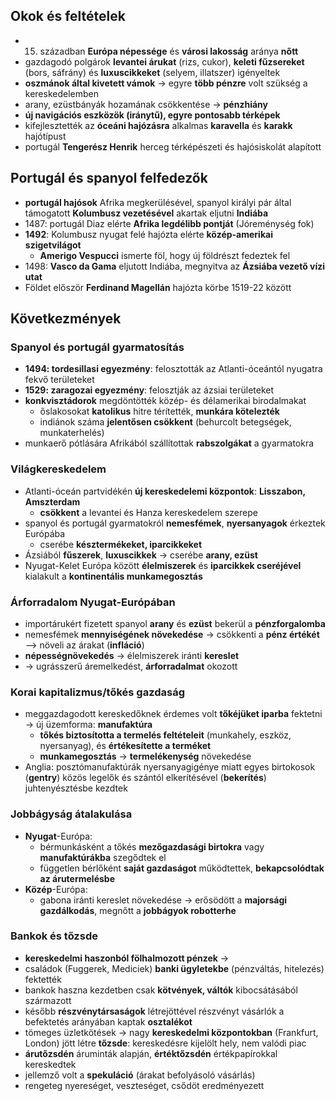 ## Okok és feltételek
- 15. században **Európa népessége** és **városi lakosság** aránya **nőtt**
- gazdagodó polgárok **levantei árukat** (rizs, cukor), **keleti fűzsereket** (bors, sáfrány) és **luxuscikkeket** (selyem, illatszer) igényeltek
- **oszmánok által kivetett vámok** -> egyre **több pénzre** volt szükség a kereskedelemben
- arany, ezüstbányák hozamának csökkentése -> **pénzhiány**
- **új navigációs eszközök (iránytű), egyre pontosabb térképek**
- kifejlesztették az **óceáni hajózásra** alkalmas **karavella** és **karakk** hajótípust
- portugál **Tengerész Henrik** herceg térképészeti és hajósiskolát alapított
## Portugál és spanyol felfedezők
- **portugál hajósok** Afrika megkerülésével, spanyol királyi pár által támogatott **Kolumbusz vezetésével** akartak eljutni **Indiába**
- 1487: portugál Diaz elérte **Afrika legdélibb pontját** (Jóreménység fok)
- **1492**: Kolumbusz nyugat felé hajózta elérte **közép-amerikai szigetvilágot**
	- **Amerigo Vespucci** ismerte föl, hogy új földrészt fedeztek fel
- 1498: **Vasco da Gama** eljutott Indiába, megnyitva az **Ázsiába vezető vízi utat**
- Földet először **Ferdinand Magellán** hajózta körbe 1519-22 között
## Következmények
### Spanyol és portugál gyarmatosítás
- **1494: tordesillasi egyezmény**: felosztották az Atlanti-óceántól nyugatra fekvő területeket
- **1529: zaragozai egyezmény**: felosztják az ázsiai területeket
- **konkvisztádorok** megdöntötték közép- és délamerikai birodalmakat
	- őslakosokat **katolikus** hitre térítették, **munkára kötelezték**
	- indiánok száma **jelentősen csökkent** (behurcolt betegségek, munkaterhelés)
- munkaerő pótlására Afrikából szállítottak **rabszolgákat** a gyarmatokra
### Világkereskedelem
- Atlanti-óceán partvidékén **új kereskedelemi központok**: **Lisszabon, Amszterdam**
	- **csökkent** a levantei és Hanza kereskedelem szerepe
- spanyol és portugál gyarmatokról **nemesfémek**, **nyersanyagok** érkeztek Európába
	- cserébe **késztermékeket, iparcikkeket**
- Ázsiából **fűszerek**, **luxuscikkek** -> cserébe **arany, ezüst**
- Nyugat-Kelet Európa között **élelmiszerek** és **iparcikkek cseréjével** kialakult a **kontinentális munkamegosztás**
### Árforradalom Nyugat-Európában
- importárukért fizetett spanyol **arany** és **ezüst** bekerül a **pénzforgalomba**
- nemesfémek **mennyiségének növekedése** -> csökkenti a **pénz értékét** –> növeli az árakat (**infláció**)
- **népességnövekedés** -> élelmiszerek iránti **kereslet**
- -> ugrásszerű áremelkedést, **árforradalmat** okozott
### Korai kapitalizmus/tőkés gazdaság
- meggazdagodott kereskedőknek érdemes volt **tőkéjüket iparba** fektetni -> új üzemforma: **manufaktúra**
	- **tőkés biztosította a termelés feltételeit** (munkahely, eszköz, nyersanyag), és **értékesítette a terméket**
	- **munkamegosztás** -> **termelékenység** növekedése
- Anglia: posztómanufaktúrák nyersanyagigénye miatt egyes birtokosok (**gentry**) közös legelők és szántól elkerítésével (**bekerítés**) juhtenyésztésbe kezdtek
### Jobbágyság átalakulása
- **Nyugat**-Európa: 
	- bérmunkásként a tőkés **mezőgazdasági birtokra** vagy **manufaktúrákba** szegődtek el
	- független bérlőként **saját gazdaságot** működtettek, **bekapcsolódtak az árutermelésbe**
- **Közép**-Európa:
	- gabona iránti kereslet növekedése -> erősödött a **majorsági gazdálkodás**, megnőtt a **jobbágyok robotterhe**
### Bankok és tőzsde
- **kereskedelmi haszonból fölhalmozott pénzek** ->
- családok (Fuggerek, Mediciek) **banki ügyletekbe** (pénzváltás, hitelezés) fektették
- bankok haszna kezdetben csak **kötvények, váltók** kibocsátásából származott
- később **részvénytársaságok** létrejöttével részvényt vásárlók a befektetés arányában kaptak **osztalékot**
- tömeges üzletkötések -> nagy **kereskedelmi központokban** (Frankfurt, London) jött létre **tőzsde**: kereskedésre kijelölt hely, nem valódi piac
- **árutőzsdén** áruminták alapján, **értéktőzsdén** értékpapírokkal kereskedtek
- jellemző volt a **spekuláció** (árakat befolyásoló vásárlás)
- rengeteg nyereséget, veszteséget, csődöt eredményezett